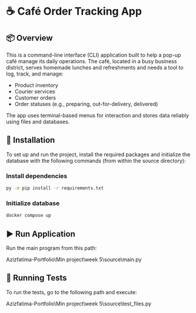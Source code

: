 # ☕ Café Order Tracking App

## 📦 Overview

This is a command-line interface (CLI) application built to help a pop-up café manage its daily operations. The café, located in a busy business district, serves homemade lunches and refreshments and needs a tool to log, track, and manage:

* Product inventory
* Courier services
* Customer orders
* Order statuses (e.g., preparing, out-for-delivery, delivered)

The app uses terminal-based menus for interaction and stores data reliably using files and databases.

## 🧰 Installation

To set up and run the project, install the required packages and initialize the database with the following commands (from within the source directory):

### Install dependencies

```bash
py -m pip install -r requirements.txt
```

### Initialize database

```bash
docker compose up
```

## ▶️ Run Application

Run the main program from this path:

Azizfatima-Portfolio\Min project\week 5\source\main.py


## 🧪 Running Tests

To run the tests, go to the following path and execute:

Azizfatima-Portfolio\Min project\week 5\source\test_files.py

